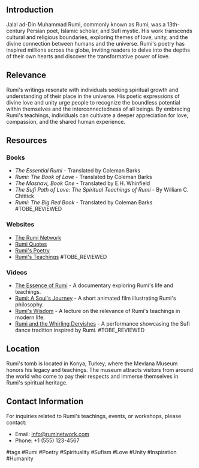 ## Introduction
Jalal ad-Din Muhammad Rumi, commonly known as Rumi, was a 13th-century Persian poet, Islamic scholar, and Sufi mystic. His work transcends cultural and religious boundaries, exploring themes of love, unity, and the divine connection between humans and the universe. Rumi's poetry has inspired millions across the globe, inviting readers to delve into the depths of their own hearts and discover the transformative power of love.

## Relevance
Rumi's writings resonate with individuals seeking spiritual growth and understanding of their place in the universe. His poetic expressions of divine love and unity urge people to recognize the boundless potential within themselves and the interconnectedness of all beings. By embracing Rumi's teachings, individuals can cultivate a deeper appreciation for love, compassion, and the shared human experience.

## Resources

### Books
- *The Essential Rumi* - Translated by Coleman Barks
- *Rumi: The Book of Love* - Translated by Coleman Barks
- *The Masnavi, Book One* - Translated by E.H. Whinfield
- *The Sufi Path of Love: The Spiritual Teachings of Rumi* - By William C. Chittick
- *Rumi: The Big Red Book* - Translated by Coleman Barks #TOBE_REVIEWED

### Websites
- [The Rumi Network](http://www.ruminetwork.com)
- [Rumi Quotes](https://www.goodreads.com/author/quotes/26364.Jalal_al_Din_Rumi)
- [Rumi's Poetry](https://www.poetryfoundation.org/poets/jalal-al-din-rumi)
- [Rumi's Teachings](https://www.rumiteachings.com) #TOBE_REVIEWED

### Videos
- [The Essence of Rumi](https://www.youtube.com/watch?v=5Xg0Z1W4p4k) - A documentary exploring Rumi's life and teachings.
- [Rumi: A Soul's Journey](https://www.youtube.com/watch?v=5x9G-0pGqH0) - A short animated film illustrating Rumi's philosophy.
- [Rumi's Wisdom](https://www.youtube.com/watch?v=Zx4t6K5h6C4) - A lecture on the relevance of Rumi's teachings in modern life.
- [Rumi and the Whirling Dervishes](https://www.youtube.com/watch?v=XYZ123456) - A performance showcasing the Sufi dance tradition inspired by Rumi. #TOBE_REVIEWED

## Location
Rumi's tomb is located in Konya, Turkey, where the Mevlana Museum honors his legacy and teachings. The museum attracts visitors from around the world who come to pay their respects and immerse themselves in Rumi's spiritual heritage.

## Contact Information
For inquiries related to Rumi's teachings, events, or workshops, please contact:
- Email: info@ruminetwork.com
- Phone: +1 (555) 123-4567

#tags 
#Rumi #Poetry #Spirituality #Sufism #Love #Unity #Inspiration #Humanity
